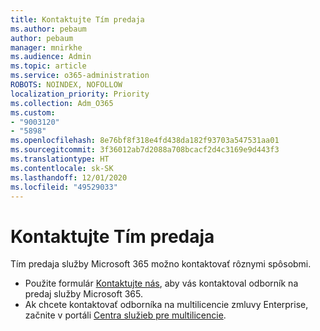 ```yaml
---
title: Kontaktujte Tím predaja
ms.author: pebaum
author: pebaum
manager: mnirkhe
ms.audience: Admin
ms.topic: article
ms.service: o365-administration
ROBOTS: NOINDEX, NOFOLLOW
localization_priority: Priority
ms.collection: Adm_O365
ms.custom:
- "9003120"
- "5898"
ms.openlocfilehash: 8e76bf8f318e4fd438da182f93703a547531aa01
ms.sourcegitcommit: 3f36012ab7d2088a708bcacf2d4c3169e9d443f3
ms.translationtype: HT
ms.contentlocale: sk-SK
ms.lasthandoff: 12/01/2020
ms.locfileid: "49529033"
---
```

# <a name="contact-the-sales-team"></a>Kontaktujte Tím predaja

Tím predaja služby Microsoft 365 možno kontaktovať rôznymi spôsobmi.

- Použite formulár [Kontaktujte nás](https://go.microsoft.com/fwlink/p/?LinkId=518644&clcid=0x0409), aby vás kontaktoval odborník na predaj služby Microsoft 365.
- Ak chcete kontaktovať odborníka na multilicencie zmluvy Enterprise, začnite v portáli [Centra služieb pre multilicencie](https://go.microsoft.com/fwlink/p/?LinkId=329762).
